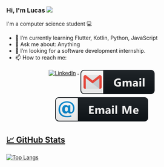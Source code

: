 ### Hi, I'm Lucas <img src="https://raw.githubusercontent.com/MartinHeinz/MartinHeinz/master/wave.gif" width="30px">

I'm a computer science student 💻

- 🌱 I’m currently learning Flutter, Kotlin, Python, JavaScript
- 💬 Ask me about: Anything
- 👯 I’m looking for a software development internship.
- 📫 How to reach me: 
<p align="center">
  
  <a href="https://www.linkedin.com/in/lucassgonçalves/">
      <img src="https://raw.githubusercontent.com/MikeCodesDotNET/MikeCodesDotNET/a8abbf37441f3253f74ea255a47f289208d7568c/Resources/linkedIn.svg" alt="LinkedIn" style="vertical-align:top; margin:4px">
  
  <a href="mailto:lucas.2007s@gmail.com">
      <img src="https://github.com/MikeCodesDotNET/ColoredBadges/blob/master/svg/social/gmail.svg" alt="Gmail" style="vertical-align:top; margin:4px">
  
  <a href="mailto:lucas.goncalves35@aluno.unip.br">
      <img src="https://github.com/MikeCodesDotNET/ColoredBadges/blob/master/svg/social/email_me.svg" alt="Email" style="vertical-align:top; margin:4px">
    
</p>
  

## &#x1f4c8; GitHub Stats

[![Top Langs](https://github-readme-stats.vercel.app/api/top-langs/?username=WSixx&layout=compact)](https://github.com/anuraghazra/github-readme-stats)
